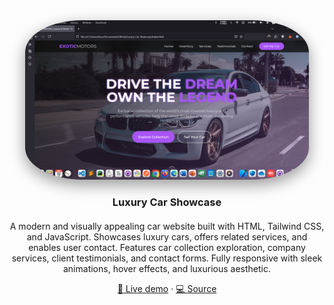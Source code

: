<!-- README.md -->
<div align="center" style="margin-bottom: 20px;">
  <a href="https://amirhosseingholami-dev.github.io/Luxury-Car-Showcase/" target="_blank" style="text-decoration: none; color: inherit;">
    <img
      src="./Screenshot.png"
      alt="Luxury Car Showcase"
      style="max-width:90%; height:auto; border-radius:20%; box-shadow:0 8px 24px rgba(0,0,0,0.4);"
    />
    <h3>Luxury Car Showcase</h3>
  </a>
</div>
<p align="center">
  A modern and visually appealing car website built with HTML, Tailwind CSS, and JavaScript.  
  Showcases luxury cars, offers related services, and enables user contact.  
  Features car collection exploration, company services, client testimonials, and contact forms.  
  Fully responsive with sleek animations, hover effects, and luxurious aesthetic.
</p>
<p align="center">
  <a href="https://amirhosseingholami-dev.github.io/Luxury-Car-Showcase/" target="_blank">🎯 Live demo</a> ·
  <a href="https://github.com/AmirHosseinGholami-DEV/Luxury-Car-Showcase/" target="_blank">💻 Source</a>
</p>
